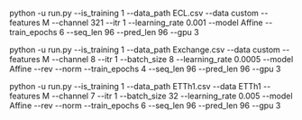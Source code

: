 <!-- ECL -->

python -u run.py --is_training 1 --data_path ECL.csv --data custom --features M --channel 321 --itr 1 --learning_rate 0.001 --model Affine --train_epochs 6 --seq_len 96 --pred_len 96 --gpu 3

<!-- Exchange -->

python -u run.py --is_training 1 --data_path Exchange.csv --data custom --features M --channel 8 --itr 1 --batch_size 8 --learning_rate 0.0005 --model Affine --rev --norm --train_epochs 4 --seq_len 96 --pred_len 96 --gpu 3

<!-- ETTh1 -->

python -u run.py --is_training 1 --data_path ETTh1.csv --data ETTh1 --features M --channel 7 --itr 1 --batch_size 32 --learning_rate 0.005 --model Affine --rev --norm --train_epochs 6 --seq_len 96 --pred_len 96 --gpu 3
